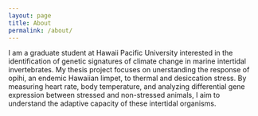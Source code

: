 ---layout: pagetitle: Aboutpermalink: /about/---I am a graduate student at Hawaii Pacific University interested in the identification of genetic signatures of climate change in marine intertidal invertebrates. My thesis project focuses on unerstanding the response of opihi, an endemic Hawaiian limpet, to thermal and desiccation stress. By measuring heart rate, body temperature, and analyzing differential gene expression between stressed and non-stressed animals, I aim to understand the adaptive capacity of these intertidal organisms.